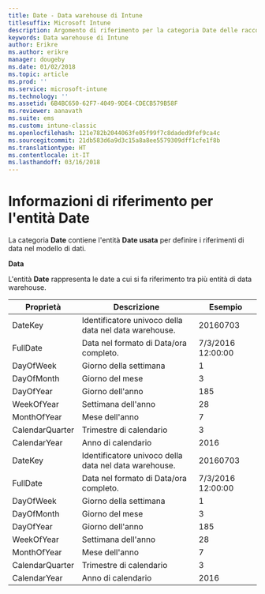 ```yaml
---
title: Date - Data warehouse di Intune
titlesuffix: Microsoft Intune
description: Argomento di riferimento per la categoria Date delle raccolte di entità nell'API data warehouse di Intune.
keywords: Data warehouse di Intune
author: Erikre
ms.author: erikre
manager: dougeby
ms.date: 01/02/2018
ms.topic: article
ms.prod: ''
ms.service: microsoft-intune
ms.technology: ''
ms.assetid: 6B4BC650-62F7-4049-9DE4-CDECB579B58F
ms.reviewer: aanavath
ms.suite: ems
ms.custom: intune-classic
ms.openlocfilehash: 121e782b2044063fe05f99f7c8daded9fef9ca4c
ms.sourcegitcommit: 21db583d6a9d3c15a8a8ee5579309dff1cfe1f8b
ms.translationtype: HT
ms.contentlocale: it-IT
ms.lasthandoff: 03/16/2018
---
```

# <a name="reference-for-date-entity"></a>Informazioni di riferimento per l'entità Date

La categoria **Date** contiene l'entità **Date usata** per definire i riferimenti di data nel modello di dati.

**Data**

L'entità **Date** rappresenta le date a cui si fa riferimento tra più entità di data warehouse.

| Proprietà  | Descrizione | Esempio |
|---------|------------|--------|
| DateKey | Identificatore univoco della data nel data warehouse. | 20160703 |
| FullDate | Data nel formato di Data/ora completo. | 7/3/2016 12:00:00 |
| DayOfWeek | Giorno della settimana | 1 |
| DayOfMonth | Giorno del mese | 3 |
| DayOfYear | Giorno dell'anno | 185 |
| WeekOfYear | Settimana dell'anno | 28 |
| MonthOfYear | Mese dell'anno | 7 |
| CalendarQuarter | Trimestre di calendario | 3 |
| CalendarYear | Anno di calendario | 2016 |
| DateKey | Identificatore univoco della data nel data warehouse. | 20160703 |
| FullDate | Data nel formato di Data/ora completo. | 7/3/2016 12:00:00 |
| DayOfWeek | Giorno della settimana | 1 |
| DayOfMonth | Giorno del mese | 3 |
| DayOfYear | Giorno dell'anno | 185 |
| WeekOfYear | Settimana dell'anno | 28 |
| MonthOfYear | Mese dell'anno | 7 |
| CalendarQuarter | Trimestre di calendario | 3 |
| CalendarYear | Anno di calendario | 2016 |
